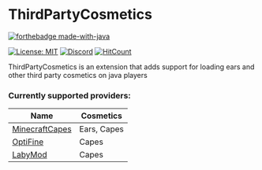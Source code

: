 # ThirdPartyCosmetics

[![forthebadge made-with-java](https://forthebadge.com/images/badges/made-with-java.svg)](https://java.com/)

[![License: MIT](https://img.shields.io/badge/license-MIT-blue.svg)](LICENSE)
[![Discord](https://img.shields.io/discord/613163671870242838.svg?color=%237289da&label=discord)](http://discord.geysermc.org/)
[![HitCount](http://hits.dwyl.com/GeyserMC/ThirdPartyCosmetics.svg)](http://hits.dwyl.io/GeyserMC/ThirdPartyCosmetics)

ThirdPartyCosmetics is an extension that adds support for loading ears and other third party cosmetics on java players

### Currently supported providers:
| Name | Cosmetics |
| --- | --- |
| [MinecraftCapes](https://minecraftcapes.net/) | Ears, Capes |
| [OptiFine](https://optifine.net/) | Capes |
| [LabyMod](https://www.labymod.net/) | Capes |
